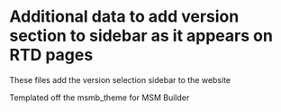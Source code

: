 # Additional data to add version section to sidebar as it appears on RTD pages

These files add the version selection sidebar to the website
 
Templated off the msmb_theme for MSM Builder
